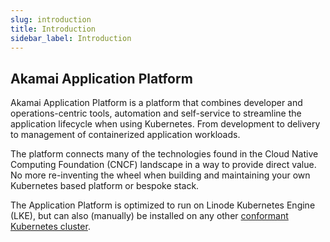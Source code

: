 ```yaml
---
slug: introduction
title: Introduction
sidebar_label: Introduction
---
```


## Akamai Application Platform

Akamai Application Platform is a platform that combines developer and operations-centric tools, automation and self-service to streamline the application lifecycle when using Kubernetes. From development to delivery to management of containerized application workloads.

The platform connects many of the technologies found in the Cloud Native Computing Foundation (CNCF) landscape in a way to provide direct value. No more re-inventing the wheel when building and maintaining your own Kubernetes based platform or bespoke stack.

The Application Platform is optimized to run on Linode Kubernetes Engine (LKE), but can also (manually) be installed on any other [conformant Kubernetes cluster](https://www.cncf.io/training/certification/software-conformance/).
